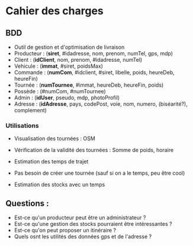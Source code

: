 # Cahier des charges
## BDD
* Outil de gestion et d'optimisation de livraison
* Producteur : (__siret__, #idadresse, nom, prenom, numTel, gps, mdp)
* Client : (__idClient__, nom, prenom, #idadresse, numTel)
* Vehicule : (__immat__, #siret, poidsMax)
* Commande : (__numCom__, #idclient, #siret, libelle, poids, heureDeb, heureFin)
* Tournée : (__numTournee__, #immat, heureDeb, heureFin, poids)
* Possède : (#numCom, #numTournee)
* Admin : (__idUser__, pseudo, mdp, photoProfil)
* Adresse : (__idAdresse__, pays, codePost, voie, nom, numero, (biséarité?), complement) 

### Utilisations
* Visualisation des tournées : OSM
* Vérification de la validité des tournées : Somme de poids, horaire
* Estimation des temps de trajet
* Pas besoin de créer une tournée (sauf si on a le temps, peu être cool)

* Estimation des stocks avec un temps

## Questions :
* Est-ce qu'un producteur peut être un administrateur ?
* Est-ce qu'une gestion des stocks pourraient être intéressantes ?
* Est-ce qu'on peut proposer un itinéraire ?
* Quels osnt les utilités des données gps et de l'adresse ?
